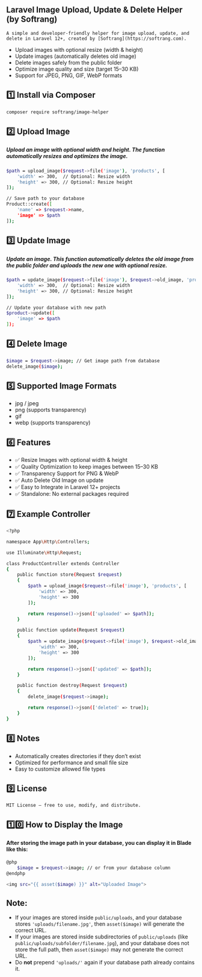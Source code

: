 ﻿
##  Laravel Image Upload, Update & Delete Helper (by Softrang)
```
A simple and developer-friendly helper for image upload, update, and delete in Laravel 12+, created by [Softrang](https://softrang.com).
```

<ul>
    <li>Upload images with optional resize (width & height)</li>
    <li>Update images (automatically deletes old image)</li>
    <li>Delete images safely from the public folder</li>
    <li>Optimize image quality and size (target 15–30 KB)</li>
    <li>Support for JPEG, PNG, GIF, WebP formats</li>
</ul>

## 1️⃣ Install via Composer

```bash
composer require softrang/image-helper
```

## 2️⃣ Upload Image
##### Upload an image with optional width and height. The function automatically resizes and optimizes the image.

```bash
$path = upload_image($request->file('image'), 'products', [
    'width' => 300,  // Optional: Resize width
    'height' => 300, // Optional: Resize height
]);

// Save path to your database
Product::create([
    'name' => $request->name,
    'image' => $path
]);          
```


## 3️⃣ Update Image
##### Update an image. This function automatically deletes the old image from the public folder and uploads the new one with optional resize.
```bash
$path = update_image($request->file('image'), $request->old_image, 'products', [
    'width' => 300,  // Optional: Resize width
    'height' => 300, // Optional: Resize height
]);

// Update your database with new path
$product->update([
    'image' => $path
]);

```
## 4️⃣ Delete Image

```bash
$image = $request->image; // Get image path from database
delete_image($image);

```

## 5️⃣ Supported Image Formats

<ul>
    <li>jpg / jpeg</li>
    <li>png (supports transparency)</li>
    <li>gif</li>
    <li>webp (supports transparency)</li>
</ul>

## 6️⃣ Features

<ul>
    <li>✅ Resize Images with optional width & height</li>
    <li>✅ Quality Optimization to keep images between 15–30 KB</li>
    <li>✅ Transparency Support for PNG & WebP</li>
    <li>✅ Auto Delete Old Image on update</li>
    <li>✅ Easy to Integrate in Laravel 12+ projects</li>
    <li>✅ Standalone: No external packages required</li>
</ul>


## 7️⃣ Example Controller

```bash
<?php

namespace App\Http\Controllers;

use Illuminate\Http\Request;

class ProductController extends Controller
{
    public function store(Request $request)
    {
        $path = upload_image($request->file('image'), 'products', [
            'width' => 300,
            'height' => 300
        ]);

        return response()->json(['uploaded' => $path]);
    }

    public function update(Request $request)
    {
        $path = update_image($request->file('image'), $request->old_image, 'products', [
            'width' => 300,
            'height' => 300
        ]);

        return response()->json(['updated' => $path]);
    }

    public function destroy(Request $request)
    {
        delete_image($request->image);

        return response()->json(['deleted' => true]);
    }
}

```

## 8️⃣ Notes

<ul>
    <li>Automatically creates directories if they don’t exist</li>
    <li>Optimized for performance and small file size</li>
    <li>Easy to customize allowed file types</li>
</ul>


## 9️⃣ License
```
MIT License – free to use, modify, and distribute.
```

## 1️⃣0️⃣ How to Display the Image

#### After storing the image path in your database, you can display it in Blade like this:

```bash
@php
    $image = $request->image; // or from your database column
@endphp

<img src="{{ asset($image) }}" alt="Uploaded Image">
```
## Note:
<ul>
    <li>If your images are stored inside <code>public/uploads</code>, and your database stores <code>'uploads/filename.jpg'</code>, then <code>asset($image)</code> will generate the correct URL.</li>
    <li>If your images are stored inside subdirectories of <code>public/uploads</code> (like <code>public/uploads/subfolder/filename.jpg</code>), and your database does not store the full path, then <code>asset($image)</code> may not generate the correct URL.</li>
    <li>Do <strong>not</strong> prepend <code>'uploads/'</code> again if your database path already contains it.</li>
</ul>





